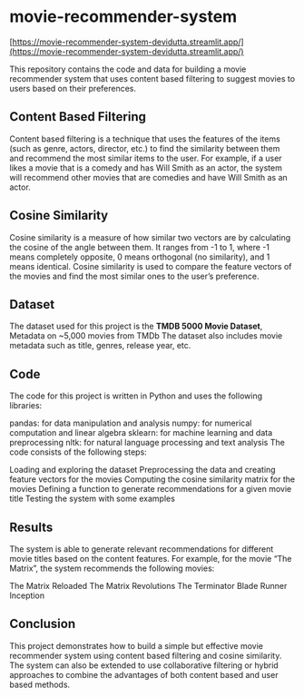 # movie-recommender-system
[https://movie-recommender-system-devidutta.streamlit.app/](https://movie-recommender-system-devidutta.streamlit.app/)

This repository contains the code and data for building a movie recommender system that uses content based filtering to suggest movies to users based on their preferences.

## Content Based Filtering
Content based filtering is a technique that uses the features of the items (such as genre, actors, director, etc.) to find the similarity between them and recommend the most similar items to the user. For example, if a user likes a movie that is a comedy and has Will Smith as an actor, the system will recommend other movies that are comedies and have Will Smith as an actor.

## Cosine Similarity
Cosine similarity is a measure of how similar two vectors are by calculating the cosine of the angle between them. It ranges from -1 to 1, where -1 means completely opposite, 0 means orthogonal (no similarity), and 1 means identical. Cosine similarity is used to compare the feature vectors of the movies and find the most similar ones to the user’s preference.

## Dataset
The dataset used for this project is the **TMDB 5000 Movie Dataset**, Metadata on ~5,000 movies from TMDb The dataset also includes movie metadata such as title, genres, release year, etc.

## Code
The code for this project is written in Python and uses the following libraries:

pandas: for data manipulation and analysis
numpy: for numerical computation and linear algebra
sklearn: for machine learning and data preprocessing
nltk: for natural language processing and text analysis
The code consists of the following steps:

Loading and exploring the dataset
Preprocessing the data and creating feature vectors for the movies
Computing the cosine similarity matrix for the movies
Defining a function to generate recommendations for a given movie title
Testing the system with some examples

## Results
The system is able to generate relevant recommendations for different movie titles based on the content features. For example, for the movie “The Matrix”, the system recommends the following movies:

The Matrix Reloaded
The Matrix Revolutions
The Terminator
Blade Runner
Inception

## Conclusion
This project demonstrates how to build a simple but effective movie recommender system using content based filtering and cosine similarity. The system can also be extended to use collaborative filtering or hybrid approaches to combine the advantages of both content based and user based methods.
